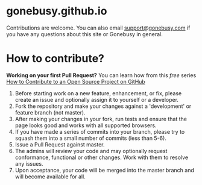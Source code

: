 gonebusy.github.io
===================

Contributions are welcome.
You can also email support@gonebusy.com if you have any questions about this site or Gonebusy in general.

How to contribute?
=====================

**Working on your first Pull Request?** You can learn how from this *free* series [How to Contribute to an Open Source Project on GitHub](https://egghead.io/series/how-to-contribute-to-an-open-source-project-on-github)

1. Before starting work on a new feature, enhancement, or fix, please create an issue and optionally assign it to yourself or a developer.
1. Fork the repository and make your changes against a 'development' or feature branch (not master).
1. After making your changes in your fork, run tests and ensure that the page looks good and works with all supported browsers.
1. If you have made a series of commits into your branch, please try to squash them into a small number of commits (less than 5-6).
1. Issue a Pull Request against master.
1. The admins will review your code and may optionally request conformance, functional or other changes. Work with them to resolve any issues.
1. Upon acceptance, your code will be merged into the master branch and will become available for all.

